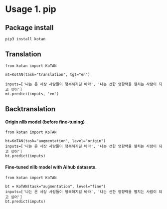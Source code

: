 # Usage 1. pip

## Package install
```
pip3 install kotan
```

## Translation
```
from kotan import KoTAN

mt=KoTAN(task="translation", tgt="en")

inputs=['나는 온 세상 사람들이 행복해지길 바라', '나는 선한 영향력을 펼치는 사람이 되고 싶어']
mt.predict(inputs, 'en')
```

## Backtranslation

#### Origin nllb model (before fine-tuning)
```
from kotan import KoTAN

bt=KoTAN(task="augmentation", level="origin")
inputs=['나는 온 세상 사람들이 행복해지길 바라', '나는 선한 영향력을 펼치는 사람이 되고 싶어']
bt.predict(inputs)
```

#### Fine-tuned nllb model with Aihub datasets.
```
from kotan import KoTAN

bt = KoTAN(task="augmentation", level="fine")
inputs=['나는 온 세상 사람들이 행복해지길 바라', '나는 선한 영향력을 펼치는 사람이 되고 싶어']
bt.predict(inputs)
```

